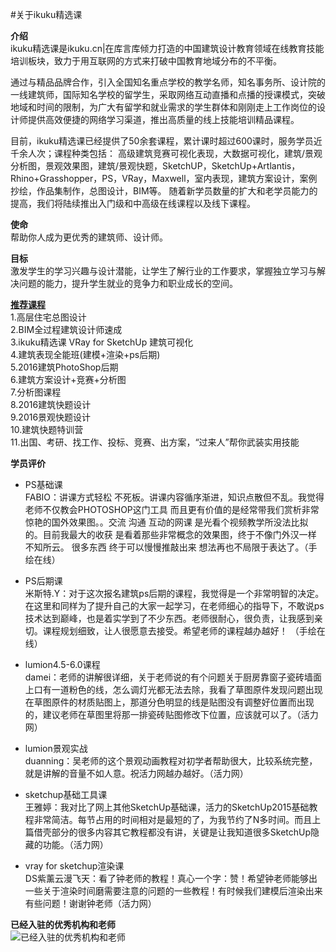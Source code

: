 #关于ikuku精选课

**介绍**  
ikuku精选课是ikuku.cn|在库言库倾力打造的中国建筑设计教育领域在线教育技能培训板块，致力于用互联网的方式来打破中国教育地域分布的不平衡。  

通过与精品品牌合作，引入全国知名重点学校的教学名师，知名事务所、设计院的一线建筑师，国际知名学校的留学生，采取网络互动直播和点播的授课模式，突破地域和时间的限制，为广大有留学和就业需求的学生群体和刚刚走上工作岗位的设计师提供高效便捷的网络学习渠道，推出高质量的线上技能培训精品课程。  

目前，ikuku精选课已经提供了50余套课程，累计课时超过600课时，服务学员近千余人次；课程种类包括： 高级建筑竞赛可视化表现，大数据可视化，建筑/景观分析图，景观效果图，建筑/景观快题，SketchUP，SketchUp+Artlantis，Rhino+Grasshopper，PS，VRay，Maxwell，室内表现，建筑方案设计，案例抄绘，作品集制作，总图设计，BIM等。
随着新学员数量的扩大和老学员能力的提高，我们将陆续推出入门级和中高级在线课程以及线下课程。

**使命**  
帮助你人成为更优秀的建筑师、设计师。

**目标**  
激发学生的学习兴趣与设计潜能，让学生了解行业的工作要求，掌握独立学习与解决问题的能力，提升学生就业的竞争力和职业成长的空间。

[**推荐课程**](http://www.ikuku.cn/tag/ikuku%E7%B2%BE%E9%80%89%E8%AF%BE)  
1.高层住宅总图设计  
2.BIM全过程建筑设计师速成  
3.ikuku精选课 VRay for SketchUp 建筑可视化  
4.建筑表现全能班(建模+渲染+ps后期)  
5.2016建筑PhotoShop后期  
6.建筑方案设计+竞赛+分析图  
7.分析图课程  
8.2016建筑快题设计  
9.2016景观快题设计  
10.建筑快题特训营  
11.出国、考研、找工作、投标、竞赛、出方案，“过来人”帮你武装实用技能  


**学员评价**  
* PS基础课  
FABIO：讲课方式轻松 不死板。讲课内容循序渐进，知识点散但不乱。我觉得老师不仅教会PHOTOSHOP这门工具 而且更有价值的是经常带我们赏析非常惊艳的国外效果图。。交流 沟通 互动的网课 是光看个视频教学所没法比拟的。目前我最大的收获 是看着那些非常概念的效果图，终于不像门外汉一样 不知所云。 很多东西 终于可以慢慢推敲出来 想法再也不局限于表达了。（手绘在线）   


* PS后期课  
米斯特.Y：对于这次报名建筑ps后期的课程，我觉得是一个非常明智的决定。在这里和同样为了提升自己的大家一起学习，在老师细心的指导下，不敢说ps技术达到巅峰，也是着实学到了不少东西。老师很耐心，很负责，让我感到亲切。课程规划细致，让人很愿意去接受。希望老师的课程越办越好！ （手绘在线）  


* lumion4.5-6.0课程  
damei：老师的讲解很详细，关于老师说的有个问题关于厨房靠窗子瓷砖墙面上口有一道粉色的线，怎么调灯光都无法去除，我看了草图原件发现问题出现在草图原件的材质贴图上，那道分色明显的线是贴图没有调整好位置而出现的，建议老师在草图里将那一排瓷砖贴图修改下位置，应该就可以了。（活力网）  

* lumion景观实战  
duanning：吴老师的这个景观动画教程对初学者帮助很大，比较系统完整，就是讲解的音量不如人意。祝活力网越办越好。（活力网）  

* sketchup基础工具课  
王雅婷：我对比了网上其他SketchUp基础课，活力的SketchUp2015基础教程非常简洁。每节占用的时间相对是最短的了，为我节约了N多时间。而且上篇借壳部分的很多内容其它教程都没有讲，关键是让我知道很多SketchUp隐藏的功能。（活力网）  


* vray for sketchup渲染课  
DS紫薰云漫飞天：看了钟老师的教程！真心一个字：赞！希望钟老师能够出一些关于渲染时间磨需要注意的问题的一些教程！有时候我们建模后渲染出来有些问题！谢谢钟老师（活力网）

**已经入驻的优秀机构和老师**  
![已经入驻的优秀机构和老师](images/brand_Select_class.jpg)  
